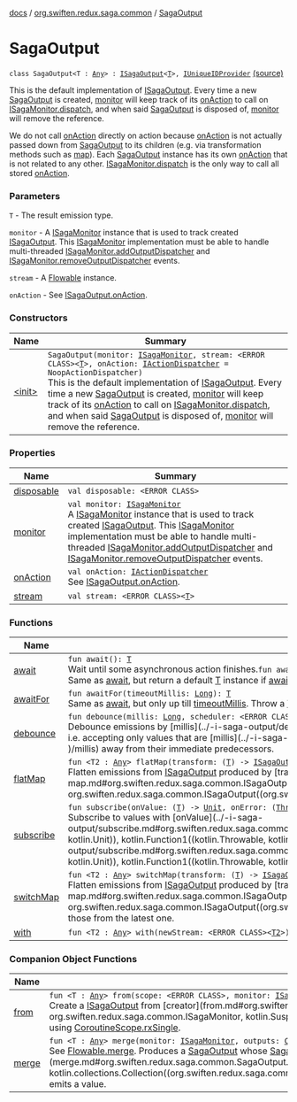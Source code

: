 [docs](../../index.md) / [org.swiften.redux.saga.common](../index.md) / [SagaOutput](./index.md)

# SagaOutput

`class SagaOutput<T : `[`Any`](https://kotlinlang.org/api/latest/jvm/stdlib/kotlin/-any/index.html)`> : `[`ISagaOutput`](../-i-saga-output/index.md)`<`[`T`](index.md#T)`>, `[`IUniqueIDProvider`](../../org.swiften.redux.core/-i-unique-i-d-provider/index.md) [(source)](https://github.com/protoman92/KotlinRedux/tree/master/common/common-saga/src/main/kotlin/org/swiften/redux/saga/common/SagaOutput.kt#L37)

This is the default implementation of [ISagaOutput](../-i-saga-output/index.md). Every time a new [SagaOutput](./index.md) is created,
[monitor](monitor.md) will keep track of its [onAction](on-action.md) to call on [ISagaMonitor.dispatch](../../org.swiften.redux.core/-i-dispatcher-provider/dispatch.md), and when said
[SagaOutput](./index.md) is disposed of, [monitor](monitor.md) will remove the reference.

We do not call [onAction](on-action.md) directly on action because [onAction](on-action.md) is not actually passed down
from [SagaOutput](./index.md) to its children (e.g. via transformation methods such as [map](#)). Each
[SagaOutput](./index.md) instance has its own [onAction](on-action.md) that is not related to any other.
[ISagaMonitor.dispatch](../../org.swiften.redux.core/-i-dispatcher-provider/dispatch.md) is the only way to call all stored [onAction](on-action.md).

### Parameters

`T` - The result emission type.

`monitor` - A [ISagaMonitor](../-i-saga-monitor/index.md) instance that is used to track created [ISagaOutput](../-i-saga-output/index.md). This
[ISagaMonitor](../-i-saga-monitor/index.md) implementation must be able to handle multi-threaded
[ISagaMonitor.addOutputDispatcher](../-i-saga-monitor/add-output-dispatcher.md) and [ISagaMonitor.removeOutputDispatcher](../-i-saga-monitor/remove-output-dispatcher.md) events.

`stream` - A [Flowable](#) instance.

`onAction` - See [ISagaOutput.onAction](../-i-saga-output/on-action.md).

### Constructors

| Name | Summary |
|---|---|
| [&lt;init&gt;](-init-.md) | `SagaOutput(monitor: `[`ISagaMonitor`](../-i-saga-monitor/index.md)`, stream: <ERROR CLASS><`[`T`](index.md#T)`>, onAction: `[`IActionDispatcher`](../../org.swiften.redux.core/-i-action-dispatcher.md)` = NoopActionDispatcher)`<br>This is the default implementation of [ISagaOutput](../-i-saga-output/index.md). Every time a new [SagaOutput](./index.md) is created, [monitor](monitor.md) will keep track of its [onAction](on-action.md) to call on [ISagaMonitor.dispatch](../../org.swiften.redux.core/-i-dispatcher-provider/dispatch.md), and when said [SagaOutput](./index.md) is disposed of, [monitor](monitor.md) will remove the reference. |

### Properties

| Name | Summary |
|---|---|
| [disposable](disposable.md) | `val disposable: <ERROR CLASS>` |
| [monitor](monitor.md) | `val monitor: `[`ISagaMonitor`](../-i-saga-monitor/index.md)<br>A [ISagaMonitor](../-i-saga-monitor/index.md) instance that is used to track created [ISagaOutput](../-i-saga-output/index.md). This [ISagaMonitor](../-i-saga-monitor/index.md) implementation must be able to handle multi-threaded [ISagaMonitor.addOutputDispatcher](../-i-saga-monitor/add-output-dispatcher.md) and [ISagaMonitor.removeOutputDispatcher](../-i-saga-monitor/remove-output-dispatcher.md) events. |
| [onAction](on-action.md) | `val onAction: `[`IActionDispatcher`](../../org.swiften.redux.core/-i-action-dispatcher.md)<br>See [ISagaOutput.onAction](../-i-saga-output/on-action.md). |
| [stream](stream.md) | `val stream: <ERROR CLASS><`[`T`](index.md#T)`>` |

### Functions

| Name | Summary |
|---|---|
| [await](await.md) | `fun await(): `[`T`](index.md#T)<br>Wait until some asynchronous action finishes.`fun await(defaultValue: `[`T`](index.md#T)`): `[`T`](index.md#T)<br>Same as [await](../../org.swiften.redux.core/-i-awaitable/await.md), but return a default [T](../../org.swiften.redux.core/-i-awaitable/index.md#T) instance if [await](../../org.swiften.redux.core/-i-awaitable/await.md) errors out or is empty. |
| [awaitFor](await-for.md) | `fun awaitFor(timeoutMillis: `[`Long`](https://kotlinlang.org/api/latest/jvm/stdlib/kotlin/-long/index.html)`): `[`T`](index.md#T)<br>Same as [await](../../org.swiften.redux.core/-i-awaitable/await.md), but only up till [timeoutMillis](../../org.swiften.redux.core/-i-awaitable/await-for.md#org.swiften.redux.core.IAwaitable$awaitFor(kotlin.Long)/timeoutMillis). Throw a [Throwable](https://kotlinlang.org/api/latest/jvm/stdlib/kotlin/-throwable/index.html) otherwise. |
| [debounce](debounce.md) | `fun debounce(millis: `[`Long`](https://kotlinlang.org/api/latest/jvm/stdlib/kotlin/-long/index.html)`, scheduler: <ERROR CLASS>): `[`ISagaOutput`](../-i-saga-output/index.md)`<`[`T`](index.md#T)`>`<br>Debounce emissions by [millis](../-i-saga-output/debounce.md#org.swiften.redux.saga.common.ISagaOutput$debounce(kotlin.Long, )/millis), i.e. accepting only values that are [millis](../-i-saga-output/debounce.md#org.swiften.redux.saga.common.ISagaOutput$debounce(kotlin.Long, )/millis) away from their immediate predecessors. |
| [flatMap](flat-map.md) | `fun <T2 : `[`Any`](https://kotlinlang.org/api/latest/jvm/stdlib/kotlin/-any/index.html)`> flatMap(transform: (`[`T`](index.md#T)`) -> `[`ISagaOutput`](../-i-saga-output/index.md)`<`[`T2`](flat-map.md#T2)`>): `[`ISagaOutput`](../-i-saga-output/index.md)`<`[`T2`](flat-map.md#T2)`>`<br>Flatten emissions from [ISagaOutput](../-i-saga-output/index.md) produced by [transform](../-i-saga-output/flat-map.md#org.swiften.redux.saga.common.ISagaOutput$flatMap(kotlin.Function1((org.swiften.redux.saga.common.ISagaOutput.T, org.swiften.redux.saga.common.ISagaOutput((org.swiften.redux.saga.common.ISagaOutput.flatMap.T2)))))/transform). |
| [subscribe](subscribe.md) | `fun subscribe(onValue: (`[`T`](index.md#T)`) -> `[`Unit`](https://kotlinlang.org/api/latest/jvm/stdlib/kotlin/-unit/index.html)`, onError: (`[`Throwable`](https://kotlinlang.org/api/latest/jvm/stdlib/kotlin/-throwable/index.html)`) -> `[`Unit`](https://kotlinlang.org/api/latest/jvm/stdlib/kotlin/-unit/index.html)`): <ERROR CLASS>`<br>Subscribe to values with [onValue](../-i-saga-output/subscribe.md#org.swiften.redux.saga.common.ISagaOutput$subscribe(kotlin.Function1((org.swiften.redux.saga.common.ISagaOutput.T, kotlin.Unit)), kotlin.Function1((kotlin.Throwable, kotlin.Unit)))/onValue), and error with [onError](../-i-saga-output/subscribe.md#org.swiften.redux.saga.common.ISagaOutput$subscribe(kotlin.Function1((org.swiften.redux.saga.common.ISagaOutput.T, kotlin.Unit)), kotlin.Function1((kotlin.Throwable, kotlin.Unit)))/onError). |
| [switchMap](switch-map.md) | `fun <T2 : `[`Any`](https://kotlinlang.org/api/latest/jvm/stdlib/kotlin/-any/index.html)`> switchMap(transform: (`[`T`](index.md#T)`) -> `[`ISagaOutput`](../-i-saga-output/index.md)`<`[`T2`](switch-map.md#T2)`>): `[`ISagaOutput`](../-i-saga-output/index.md)`<`[`T2`](switch-map.md#T2)`>`<br>Flatten emissions from [ISagaOutput](../-i-saga-output/index.md) produced by [transform](../-i-saga-output/switch-map.md#org.swiften.redux.saga.common.ISagaOutput$switchMap(kotlin.Function1((org.swiften.redux.saga.common.ISagaOutput.T, org.swiften.redux.saga.common.ISagaOutput((org.swiften.redux.saga.common.ISagaOutput.switchMap.T2)))))/transform), but accept only those from the latest one. |
| [with](with.md) | `fun <T2 : `[`Any`](https://kotlinlang.org/api/latest/jvm/stdlib/kotlin/-any/index.html)`> with(newStream: <ERROR CLASS><`[`T2`](with.md#T2)`>): `[`ISagaOutput`](../-i-saga-output/index.md)`<`[`T2`](with.md#T2)`>` |

### Companion Object Functions

| Name | Summary |
|---|---|
| [from](from.md) | `fun <T : `[`Any`](https://kotlinlang.org/api/latest/jvm/stdlib/kotlin/-any/index.html)`> from(scope: <ERROR CLASS>, monitor: `[`ISagaMonitor`](../-i-saga-monitor/index.md)`, creator: suspend <ERROR CLASS>.() -> `[`T`](from.md#T)`): `[`ISagaOutput`](../-i-saga-output/index.md)`<`[`T`](from.md#T)`>`<br>Create a [ISagaOutput](../-i-saga-output/index.md) from [creator](from.md#org.swiften.redux.saga.common.SagaOutput.Companion$from(, org.swiften.redux.saga.common.ISagaMonitor, kotlin.SuspendFunction1((, org.swiften.redux.saga.common.SagaOutput.Companion.from.T)))/creator) using [CoroutineScope.rxSingle](#). |
| [merge](merge.md) | `fun <T : `[`Any`](https://kotlinlang.org/api/latest/jvm/stdlib/kotlin/-any/index.html)`> merge(monitor: `[`ISagaMonitor`](../-i-saga-monitor/index.md)`, outputs: `[`Collection`](https://kotlinlang.org/api/latest/jvm/stdlib/kotlin.collections/-collection/index.html)`<`[`SagaOutput`](./index.md)`<`[`T`](merge.md#T)`>>): `[`SagaOutput`](./index.md)`<`[`T`](merge.md#T)`>`<br>See [Flowable.merge](#). Produces a [SagaOutput](./index.md) whose [SagaOutput.stream](stream.md) triggers any time a [SagaOutput.stream](stream.md) from [outputs](merge.md#org.swiften.redux.saga.common.SagaOutput.Companion$merge(org.swiften.redux.saga.common.ISagaMonitor, kotlin.collections.Collection((org.swiften.redux.saga.common.SagaOutput((org.swiften.redux.saga.common.SagaOutput.Companion.merge.T)))))/outputs) emits a value. |
